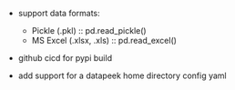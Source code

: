 - support data formats:
  - Pickle (.pkl) :: pd.read_pickle()
  - MS Excel (.xlsx, .xls) :: pd.read_excel()

- github cicd for pypi build
- add support for a datapeek home directory config yaml